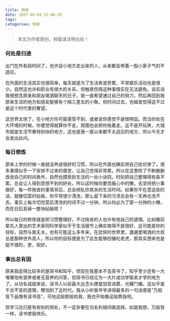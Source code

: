 ```yaml
---
title: 琐碎
date: 2017-05-03 15:06:35
tags:
categories: 琐碎
---
```


>本文为作者原创，转载请注明出处！

### 何处是归途

出门在外有段时间了，也许自小地方走出来的人，从来都会带着一股小家子气的不适应。

在外面的生活其实也很简单，每天就是为了生活奔波劳累，平常娱乐活动也是很少。自然这也许和职业有很大的关系，但触景伤情这种事情实在无法避免。说实话我很想念原来和朋友喝酒聊天的日子，我一直希望通过自己的努力，然后再回到我原来生活的地方和朋友能够有个隔三差五的小聚。但时间过去，也越发觉得这不过是这个时代里的奢望。

这世界太快了，在小地方你可能感受不到，或者说你感觉不是很明显。而当你处在大环境的时候，你便觉得就算你不走，周围也会把你拖着走。这不是开玩笑，大城市就是生活节奏特别快的地方，这也是我一直以来都不太适应的地方，所以今天才会发出此问。

### 每日修炼

原来上学的时候一直就没养成很好的习惯，所以在外面也确实把自己给坑惨了。很多事情似乎一下安排不过来的感觉，让自己觉得非常累。所以在这里除了不断删删改改自己的时间表外，自然也摸索到生活的一丝小诀窍。时刻把自己整理得有条不紊，总会让人得到意想不到的好处。所以这时候你要克服心中的懒，去坚持把小事做好，每一件拖沓的事情背后，总会倾轧你其余的生活时间。如果你不在意这些的话，就像切菜的砧板，你平常很少清洗，那么留下来的污渍总会有一天再也洗不去，事实上每次切完菜后清洗的时间不过一分钟。所以何必为了那一分钟的小懒，而在日后丢掉一整块砧板呢？

所以每日的修炼就是把习惯整理好，不过拖沓的人也许有他自己的道理。比如像前辈先人里出的艺术家同科学家似乎于生活细节上确实做得不是很好，这可能是你的目标，自然与我无关。也有可能这么多年来，在武侠的世界里，邋遢爱喝酒的大叔总是那种世外高人，所以你的目标便是为了此生能够扮猪吃老虎，那其实想来也是挺不错的，恩，祝好。

### 事出总有因

原来我逛得比较多的是简书和知乎，但现在我基本不去简书了。知乎至少还有一大堆哪怕有营养或者无营养的问答，但简书已经沦为一大片成功学贩卖才学的地方了。从功名成就来说，读书人以前最大达念头便是加官进爵，光耀门楣。这似乎是千古不变的道理，哪怕到了近时代。我从小听我爷爷讲得最多的一句话便是“万般皆下品惟有读书高”，可他这般那般劝我，我也开始像这般靠拢吧。

但学习总归是有些别的用处，不一定非要在功名利禄间做选择。如是我想，万般皆一样，读书使我快乐。

